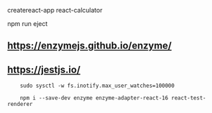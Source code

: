createreact-app react-calculator

npm run eject

## https://enzymejs.github.io/enzyme/

## https://jestjs.io/

```
    sudo sysctl -w fs.inotify.max_user_watches=100000
    
    npm i --save-dev enzyme enzyme-adapter-react-16 react-test-renderer
```